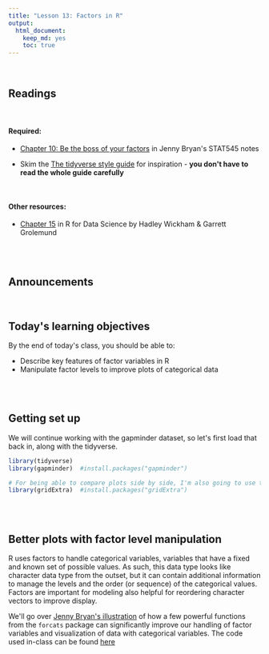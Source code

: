 ```yaml
---
title: "Lesson 13: Factors in R"
output: 
  html_document:
    keep_md: yes 
    toc: true
---
```

  


<br>

## Readings

<br>

#### Required: 

* [Chapter 10: Be the boss of your factors](https://stat545.com/factors-boss.html) in Jenny Bryan's STAT545 notes

* Skim the [The tidyverse style guide](https://style.tidyverse.org/) for inspiration - **you don't have to read the whole guide carefully**


<br>

#### Other resources:

* [Chapter 15](https://r4ds.had.co.nz/factors.html) in R for Data Science by Hadley Wickham & Garrett Grolemund

<br>
<br>

## Announcements


<br>

## Today's learning objectives
By the end of today's class, you should be able to:

* Describe key features of factor variables in R
* Manipulate factor levels to improve plots of categorical data

<br>
<br>

## Getting set up
We will continue working with the gapminder dataset, so let's first load that back in, along with the tidyverse.


```r
library(tidyverse)
library(gapminder)  #install.packages("gapminder")

# For being able to compare plots side by side, I'm also going to use the gridExtra package today
library(gridExtra)  #install.packages("gridExtra")
```

<br>
<br>


## Better plots with factor level manipulation 

R uses factors to handle categorical variables, variables that have a fixed and known set of possible values. As such, this data type looks like character data type from the outset, but it can contain additional information to manage the levels and the order (or sequence) of the categorical values. Factors are important for modeling also helpful for reordering character vectors to improve display. 

We'll go over [Jenny Bryan's illustration](https://stat545.com/factors-boss.html) of how a few powerful functions from the `forcats` package can significantly improve our handling of factor variables and visualization of data with categorical variables. The code used in-class can be found [here](https://github.com/nt246/NTRES6940-data-science/blob/master/misc/factors_in_lecture_code.R)

<br>
<br>
